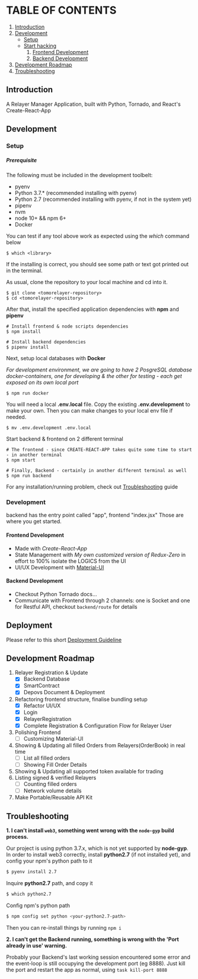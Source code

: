 # TABLE OF CONTENTS

1.  [Introduction](#org836984f)
2.  [Development](#org957d994)
    -  [Setup](#org168090e)
    -  [Start hacking](#org30ae7c1)
        1.  [Frontend Development](#org7f062cc)
        2.  [Backend Development](#orga954538)
3.  [Development Roadmap](#roadmap)
4.  [Troubleshooting](#trouble)

<a id="org836984f"></a>

## Introduction

A Relayer Manager Application, built with Python, Tornado, and React's Create-React-App



<a id="org957d994"></a>

## Development


<a id="org168090e"></a>

### Setup

##### Prerequisite

The following must be included in the development toolbelt:

-   pyenv
-   Python 3.7.* (recommended installing with pyenv)
-   Python 2.7 (recommended installing with pyenv, if not in the system yet)
-   pipenv
-   nvm
-   node 10+ && npm 6+
-   Docker

You can test if any tool above work as expected using the *which* command below

``` shell
$ which <library>
```
If the installing is correct, you should see some path or text got printed out in the terminal.

As usual, clone the repository to your local machine and cd into it.

``` shell
$ git clone <tomorelayer-repository>
$ cd <tomorelayer-repository>
```

After that, install the specified application dependencies with **npm** and **pipenv**

``` shell
# Install frontend & node scripts dependencies
$ npm install

# Install backend dependencies
$ pipenv install

```

Next, setup local databases with **Docker**

*For development environment, we are going to have 2 PosgreSQL database docker-containers, one for developing & the other for testing - each get exposed on its own local port*

``` shell
$ npm run docker
```


You will need a local **.env.local** file. Copy the existing **.env.development** to make your own. Then you can make
changes to your local env file if needed.

``` shell
$ mv .env.development .env.local
```


Start backend & frontend on 2 different terminal
``` shell
# The frontend - since CREATE-REACT-APP takes quite some time to start - in another terminal
$ npm start

# Finally, Backend - certainly in another different terminal as well
$ npm run backend
```

For any installation/running problem, check out [Troubleshooting](#trouble) guide



<a id="org30ae7c1"></a>

### Development

backend has the entry point called "app", frontend "index.jsx"
Those are where you get started.

<a id="org7f062cc"></a>

#### Frontend Development

-   Made with *Create-React-App*
-   State Management with *My own customized version of Redux-Zero* in effort to 100% isolate the LOGICS from the UI
-   UI/UX Development with [Material-UI](https://material-ui.com/)


<a id="orga954538"></a>

#### Backend Development

-   Checkout Python Tornado docs&#x2026;
-   Communicate with Frontend through 2 channels: one is Socket and one for Restful API, checkout `backend/route` for details

<a id="roadmap"></a>


## Deployment
Please refer to this short [Deployment Guideline](https://github.com/tomochain/tomorelayer/tree/master/deploy)


## Development Roadmap

1. Relayer Registration & Update
   - [x] Backend Database
   - [x] SmartContract
   - [x] Depovs Document & Deployment
2. Refactoring frontend structure, finalise bundling setup
   - [x] Refactor UI/UX
   - [x] Login
   - [x] RelayerRegistration
   - [x] Complete Registration & Configuration Flow for Relayer User
3. Polishing Frontend
   - [ ] Customizing Material-UI
4. Showing & Updating all filled Orders from Relayers(OrderBook) in real time
   - [ ] List all filled orders
   - [ ] Showing Fill Order Details
5. Showing & Updating all supported token available for trading
6. Listing signed & verified Relayers
   - [ ] Counting filled orders
   - [ ] Network volume details
7. Make Portable/Reusable API Kit



<a id="trouble"></a>

## Troubleshooting

**1. I can't install `web3`, something went wrong with the `node-gyp` build process.**

Our project is using python 3.7.x, which is not yet supported by **node-gyp**. In order to install web3 correctly,
install **python2.7** (if not installed yet), and config your npm's python path to it
```sh
$ pyenv install 2.7
```
Inquire **python2.7** path, and copy it
```sh
$ which python2.7
```
Config npm's python path
```sh
$ npm config set python <your-python2.7-path>
```
Then you can re-install things by running `npm i`

**2. I can't get the Backend running, something is wrong with the 'Port already in use' warning.**

Probably your Backend's last working session encountered some error and the event-loop is still occupying the
development port (eg 8888). Just kill the port and restart the app as normal, using `task kill-port 8888`
